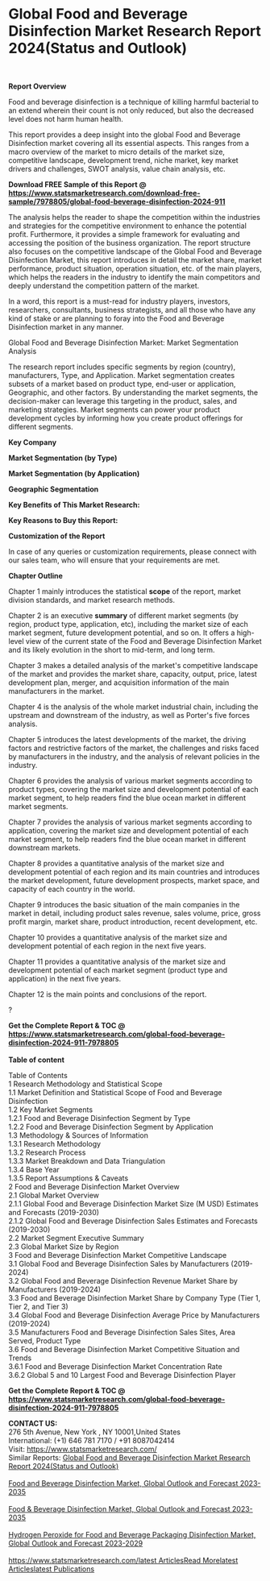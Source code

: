 <h1>Global Food and Beverage Disinfection Market Research Report 2024(Status and Outlook)</h1><br/><p><strong>Report Overview</strong></p><p>Food and beverage disinfection is a technique of killing harmful bacterial to an extend wherein their count is not only reduced, but also the decreased level does not harm human health.</p><p>This report provides a deep insight into the global Food and Beverage Disinfection market covering all its essential aspects. This ranges from a macro overview of the market to micro details of the market size, competitive landscape, development trend, niche market, key market drivers and challenges, SWOT analysis, value chain analysis, etc.</p><p><strong>Download FREE Sample of this Report @ <a href="https://www.statsmarketresearch.com/download-free-sample/7978805/global-food-beverage-disinfection-2024-911">https://www.statsmarketresearch.com/download-free-sample/7978805/global-food-beverage-disinfection-2024-911</a></strong></p><p>The analysis helps the reader to shape the competition within the industries and strategies for the competitive environment to enhance the potential profit. Furthermore, it provides a simple framework for evaluating and accessing the position of the business organization. The report structure also focuses on the competitive landscape of the Global Food and Beverage Disinfection Market, this report introduces in detail the market share, market performance, product situation, operation situation, etc. of the main players, which helps the readers in the industry to identify the main competitors and deeply understand the competition pattern of the market.</p><p>In a word, this report is a must-read for industry players, investors, researchers, consultants, business strategists, and all those who have any kind of stake or are planning to foray into the Food and Beverage Disinfection market in any manner.</p><p>Global Food and Beverage Disinfection Market: Market Segmentation Analysis</p><p>The research report includes specific segments by region (country), manufacturers, Type, and Application. Market segmentation creates subsets of a market based on product type, end-user or application, Geographic, and other factors. By understanding the market segments, the decision-maker can leverage this targeting in the product, sales, and marketing strategies. Market segments can power your product development cycles by informing how you create product offerings for different segments.</p><p><strong>Key Company</strong></p><p><strong>Market Segmentation (by Type)</strong></p><p><strong>Market Segmentation (<strong>by Application</strong>)</strong></p><p><strong>Geographic Segmentation</strong></p><p><strong>Key Benefits of This Market Research:</strong></p><p><strong>Key <strong>Reasons to Buy</strong> this Report:</strong></p><p><strong>Customization of the Report</strong></p><p>In case of any queries or customization requirements, please connect with our sales team, who will ensure that your requirements are met.</p><p><strong>Chapter Outline</strong></p><p>Chapter 1 mainly introduces the statistical <strong>scope</strong> of the report, market division standards, and market research methods.</p><p>Chapter 2 is an executive <strong>summary</strong> of different market segments (by region, product type, application, etc), including the market size of each market segment, future development potential, and so on. It offers a high-level view of the current state of the Food and Beverage Disinfection Market and its likely evolution in the short to mid-term, and long term.</p><p>Chapter 3 makes a detailed analysis of the market's competitive landscape of the market and provides the market share, capacity, output, price, latest development plan, merger, and acquisition information of the main manufacturers in the market.</p><p>Chapter 4 is the analysis of the whole market industrial chain, including the upstream and downstream of the industry, as well as Porter's five forces analysis.</p><p>Chapter 5 introduces the latest developments of the market, the driving factors and restrictive factors of the market, the challenges and risks faced by manufacturers in the industry, and the analysis of relevant policies in the industry.</p><p>Chapter 6 provides the analysis of various market segments according to product types, covering the market size and development potential of each market segment, to help readers find the blue ocean market in different market segments.</p><p>Chapter 7 provides the analysis of various market segments according to application, covering the market size and development potential of each market segment, to help readers find the blue ocean market in different downstream markets.</p><p>Chapter 8 provides a quantitative analysis of the market size and development potential of each region and its main countries and introduces the market development, future development prospects, market space, and capacity of each country in the world.</p><p>Chapter 9 introduces the basic situation of the main companies in the market in detail, including product sales revenue, sales volume, price, gross profit margin, market share, product introduction, recent development, etc.</p><p>Chapter 10 provides a quantitative analysis of the market size and development potential of each region in the next five years.</p><p>Chapter 11 provides a quantitative analysis of the market size and development potential of each market segment (product type and application) in the next five years.</p><p>Chapter 12 is the main points and conclusions of the report.</p><p>? </p><div><b>Get the Complete Report & TOC @ <a href="https://www.statsmarketresearch.com/global-food-beverage-disinfection-2024-911-7978805">https://www.statsmarketresearch.com/global-food-beverage-disinfection-2024-911-7978805</a></b></div><br><b>Table of content</b><p>Table of Contents<br />1 Research Methodology and Statistical Scope<br />1.1 Market Definition and Statistical Scope of Food and Beverage Disinfection<br />1.2 Key Market Segments<br />1.2.1 Food and Beverage Disinfection Segment by Type<br />1.2.2 Food and Beverage Disinfection Segment by Application<br />1.3 Methodology & Sources of Information<br />1.3.1 Research Methodology<br />1.3.2 Research Process<br />1.3.3 Market Breakdown and Data Triangulation<br />1.3.4 Base Year<br />1.3.5 Report Assumptions & Caveats<br />2 Food and Beverage Disinfection Market Overview<br />2.1 Global Market Overview<br />2.1.1 Global Food and Beverage Disinfection Market Size (M USD) Estimates and Forecasts (2019-2030)<br />2.1.2 Global Food and Beverage Disinfection Sales Estimates and Forecasts (2019-2030)<br />2.2 Market Segment Executive Summary<br />2.3 Global Market Size by Region<br />3 Food and Beverage Disinfection Market Competitive Landscape<br />3.1 Global Food and Beverage Disinfection Sales by Manufacturers (2019-2024)<br />3.2 Global Food and Beverage Disinfection Revenue Market Share by Manufacturers (2019-2024)<br />3.3 Food and Beverage Disinfection Market Share by Company Type (Tier 1, Tier 2, and Tier 3)<br />3.4 Global Food and Beverage Disinfection Average Price by Manufacturers (2019-2024)<br />3.5 Manufacturers Food and Beverage Disinfection Sales Sites, Area Served, Product Type<br />3.6 Food and Beverage Disinfection Market Competitive Situation and Trends<br />3.6.1 Food and Beverage Disinfection Market Concentration Rate<br />3.6.2 Global 5 and 10 Largest Food and Beverage Disinfection Player<br><div><b>Get the Complete Report & TOC @ <a href="https://www.statsmarketresearch.com/global-food-beverage-disinfection-2024-911-7978805">https://www.statsmarketresearch.com/global-food-beverage-disinfection-2024-911-7978805</a></b></div></p> <b>CONTACT US:</b><br>276 5th Avenue, New York , NY 10001,United States<br>International: (+1) 646 781 7170 / +91 8087042414<br>Visit: <a href="https://www.statsmarketresearch.com/">https://www.statsmarketresearch.com/</a><br>Similar Reports: <a href="https://www.statsmarketresearch.com/global-food-beverage-disinfection-2024-911-7978805">Global Food and Beverage Disinfection Market Research Report 2024(Status and Outlook)</a><br/><br/><a href="https://www.statsmarketresearch.com/global-food-beverage-disinfection-2024-911-7978805">Food and Beverage Disinfection Market, Global Outlook and Forecast 2023-2035</a><br/><br/><a href="https://www.statsmarketresearch.com/global-food-beverage-disinfection-2024-911-7978805">Food & Beverage Disinfection Market, Global Outlook and Forecast 2023-2035</a><br/><br/><a href="https://www.statsmarketresearch.com/global-food-beverage-disinfection-2024-911-7978805">Hydrogen Peroxide for Food and Beverage Packaging Disinfection Market, Global Outlook and Forecast 2023-2029</a><br/><br/><a href="https://gyeongbokgung.com">https://www.statsmarketresearch.com/</a><a href="https://hallyeomaritime.com">latest Articles</a><a href="https://jingwansa.com">Read More</a><a href=https://nguoiviet.jp/">latest Articles</a><a href="https://www.intelmarketresearch.com/">latest Publications</a>